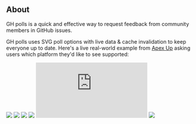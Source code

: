 ## About

GH polls is a quick and effective way to request feedback from community members
in GitHub issues.

GH polls uses SVG poll options with live data & cache invalidation to keep
everyone up to date. Here's a live real-world example from
[Apex Up](https://github.com/apex/up/issues/4) asking users which platform
they'd like to see supported:

[![](https://m131jyck4m.execute-api.us-west-2.amazonaws.com/prod/poll/01BM3CT1HSBT7KS9TDQNXYW4MK/AWS%20Lambda)](https://m131jyck4m.execute-api.us-west-2.amazonaws.com/prod/poll/01BM3CT1HSBT7KS9TDQNXYW4MK/AWS%20Lambda/vote)
[![](https://m131jyck4m.execute-api.us-west-2.amazonaws.com/prod/poll/01BM3CT1HSBT7KS9TDQNXYW4MK/Google%20Cloud%20Functions)](https://m131jyck4m.execute-api.us-west-2.amazonaws.com/prod/poll/01BM3CT1HSBT7KS9TDQNXYW4MK/Google%20Cloud%20Functions/vote)
[![](https://m131jyck4m.execute-api.us-west-2.amazonaws.com/prod/poll/01BM3CT1HSBT7KS9TDQNXYW4MK/Google%20App%20Engine)](https://m131jyck4m.execute-api.us-west-2.amazonaws.com/prod/poll/01BM3CT1HSBT7KS9TDQNXYW4MK/Google%20App%20Engine/vote)
[![](https://m131jyck4m.execute-api.us-west-2.amazonaws.com/prod/poll/01BM3CT1HSBT7KS9TDQNXYW4MK/Azure%20Functions)](https://m131jyck4m.execute-api.us-west-2.amazonaws.com/prod/poll/01BM3CT1HSBT7KS9TDQNXYW4MK/Azure%20Functions/vote)
[![](https://m131jyck4m.execute-api.us-west-2.amazonaws.com/prod/poll/01BM3CT1HSBT7KS9TDQNXYW4MK/Hyper.sh)](https://m131jyck4m.execute-api.us-west-2.amazonaws.com/prod/poll/01BM3CT1HSBT7KS9TDQNXYW4MK/Hyper.sh/vote)
[![](https://m131jyck4m.execute-api.us-west-2.amazonaws.com/prod/poll/01BM3CT1HSBT7KS9TDQNXYW4MK/Other)](https://m131jyck4m.execute-api.us-west-2.amazonaws.com/prod/poll/01BM3CT1HSBT7KS9TDQNXYW4MK/Other/vote)
